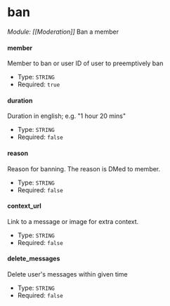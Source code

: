 # ban
*Module: [[Moderation]]*
Ban a member
#### member
Member to ban or user ID of user to preemptively ban
- Type: `STRING`
- Required: `true`
#### duration
Duration in english; e.g. "1 hour 20 mins"
- Type: `STRING`
- Required: `false`
#### reason
Reason for banning. The reason is DMed to member.
- Type: `STRING`
- Required: `false`
#### context_url
Link to a message or image for extra context.
- Type: `STRING`
- Required: `false`
#### delete_messages
Delete user's messages within given time
- Type: `STRING`
- Required: `false`